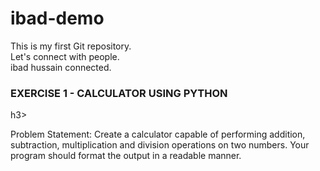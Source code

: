 # ibad-demo
This is my first Git repository.
<br>
Let's connect with people.
<br>
ibad hussain connected.

<h3>EXERCISE 1 - CALCULATOR USING PYTHON</h3>h3>
<p>Problem Statement: Create a calculator capable of performing addition, subtraction, multiplication and division operations on two numbers. Your program should format the output in a readable manner.</p>
